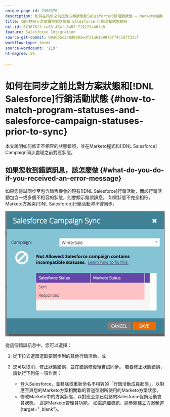 ```yaml
---
unique-page-id: 2360370
description: 如何在同步之前比對方案狀態和Salesforce行銷活動狀態 — Marketo檔案 — 產品檔案
title: 如何在同步之前讓方案狀態和 Salesforce 行銷活動狀態相符
exl-id: 623676ff-ce63-484f-8467-71127fa40fe0
feature: Salesforce Integration
source-git-commit: 09a656c3a0d0002edfa1a61b987bff4c1dff33cf
workflow-type: tm+mt
source-wordcount: '219'
ht-degree: 5%

---
```


# 如何在同步之前比對方案狀態和[!DNL Salesforce]行銷活動狀態 {#how-to-match-program-statuses-and-salesforce-campaign-statuses-prior-to-sync}

本文說明如何修正不相容的狀態錯誤，並在Marketo程式和[!DNL Salesforce] Campaign同步處理之前對應狀態。

## 如果您收到錯誤訊息，該怎麼做 {#what-do-you-do-if-you-received-an-error-message}

如果您嘗試同步至包含銷售機會的現有[!DNL Salesforce]行銷活動，而該行銷活動包含一或多個不相容的狀態，則會顯示錯誤訊息。 如果狀態不完全相符，Marketo方案與[!DNL Salesforce]行銷活動&#x200B;*將不會*&#x200B;同步。

![](assets/image2015-7-22-9-3a23-3a29.png)

從這個錯誤訊息中，您可以選擇：

1. 從下拉式選單選取要同步到的其他行銷活動，或
1. 您可以取消、修正狀態錯誤，並在錯誤修復後嘗試同步。 若要修正狀態錯誤，請執行下列任一項作業：

   * 登入Salesforce，並移除或重新命名不相容的「行銷活動成員狀態」，以對應至與您的Marketo方案相關聯的管道型別所使用的Marketo方案狀態。
   * 修改Marketo中的方案狀態，以對應至您已就緒的Salesforce促銷活動會員狀態。 這是Marketo管理員功能。 如需詳細資訊，請參閱[建立方案頻道](/help/marketo/product-docs/administration/tags/create-a-program-channel.md){target="_blank"}。
